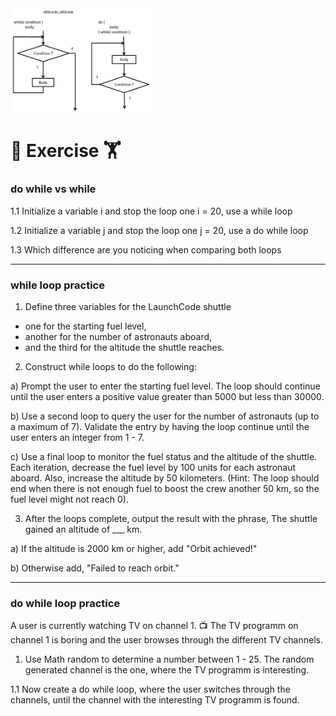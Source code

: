 
<img src="while-vs-do-while.png" alt="while-vs-do-while" width="45%">

# :cartwheeling: Exercise :weight_lifting:

### do while vs while


1.1 Initialize a variable i and stop the loop one i = 20, use a while loop

1.2 Initialize a variable j and stop the loop one j = 20, use a do while loop

1.3 Which difference are you noticing when comparing both loops


---

### while loop practice

1. Define three variables for the LaunchCode shuttle 
- one for the starting fuel level, 
- another for the number of astronauts aboard, 
- and the third for the altitude the shuttle reaches.

2. Construct while loops to do the following:

a) Prompt the user to enter the starting fuel level. The loop should continue until the user enters a positive value greater than 5000 but less than 30000.

b) Use a second loop to query the user for the number of astronauts (up to a maximum of 7). Validate the entry by having the loop continue until the user enters an integer from 1 - 7.

c) Use a final loop to monitor the fuel status and the altitude of the shuttle. Each iteration, decrease the fuel level by 100 units for each astronaut aboard. Also, increase the altitude by 50 kilometers. (Hint: The loop should end when there is not enough fuel to boost the crew another 50 km, so the fuel level might not reach 0).


3. After the loops complete, output the result with the phrase, The shuttle gained an altitude of ___ km.

a) If the altitude is 2000 km or higher, add "Orbit achieved!"

b) Otherwise add, "Failed to reach orbit."

---

### do while loop practice

A user is currently watching TV on channel 1. :tv: The TV programm on channel 1 is boring and the user browses through the different TV channels. 

1. Use Math random to determine a number between 1 - 25. The random generated channel is the one, where the TV programm is interesting.

1.1 Now create a do while loop, where the user switches through the channels, until the channel with the interesting TV programm is found.

